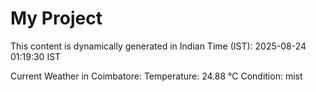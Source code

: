 # My Project

This content is dynamically generated in Indian Time (IST): 2025-08-24 01:19:30 IST


Current Weather in Coimbatore:
Temperature: 24.88 °C
Condition: mist
